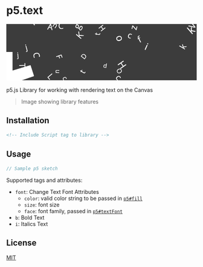 # p5.text

![](p5.text%20banner.png)

p5.js Library for working with rendering text on the Canvas

> Image showing library features

## Installation

```html
<!-- Include Script tag to library -->
```

## Usage

```js
// Sample p5 sketch
```

Supported tags and attributes:

- `font`: Change Text Font Attributes
  - `color`: valid color string to be passed in [`p5#fill`](https://p5js.org/reference/#/p5/fill)
  - `size`: font size
  - `face`: font family, passed in [`p5#textFont`](https://p5js.org/reference/#/p5/textFont)
- `b`: Bold Text
- `i`: Italics Text

## License

[MIT](LICENSE)
